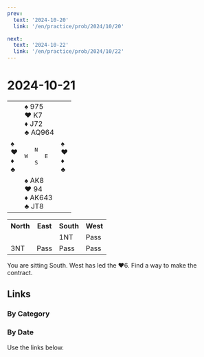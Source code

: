 ```yaml
---
prev:
  text: '2024-10-20'
  link: '/en/practice/prob/2024/10/20'

next:
  text: '2024-10-22'
  link: '/en/practice/prob/2024/10/22'
---
```


# 2024-10-21

<table class="deal">
	<tr>
		<td></td>
		<td>♠ 975<br>♥ K7<br>♦ J72<br>♣ AQ964</td>
		<td></td>
	</tr>
	<tr>
		<td>♠ <br>♥ <br>♦ <br>♣ </td>
		<td><pre>   N<br>W     E<br>   S</pre></td>
		<td>♠ <br>♥ <br>♦ <br>♣ </td>
	</tr>
	<tr>
		<td></td>
		<td>♠ AK8<br>♥ 94<br>♦ AK643<br>♣ JT8</td>
		<td></td>
	</tr>
</table>

<table class="auction">
	<tr>
		<th>North</th>
		<th>East</th>
		<th>South</th>
		<th>West</th>
	</tr>
	<tr>
		<td></td>
		<td></td>
		<td>1NT</td>
		<td>Pass</td>
	</tr>
	<tr>
		<td>3NT</td>
		<td>Pass</td>
		<td>Pass</td>
		<td>Pass</td>
	</tr>
</table>

You are sitting South. West has led the ♥6. Find a way to make the contract.

## Links

[<Badge type="tip" text="Check Solution"/>](/en/learning/prob/2024/10/21)

### By Category

[<Badge type="tip" text="<--"/>](/en/practice/prob/2024/10/19)
[<Badge type="tip" text="Calendar"/>](/en/practice/calendar/2024/10)
[<Badge type="info" text="-->"/>](/en/practice/prob/2024/10/21#links)

### By Date

Use the links below.